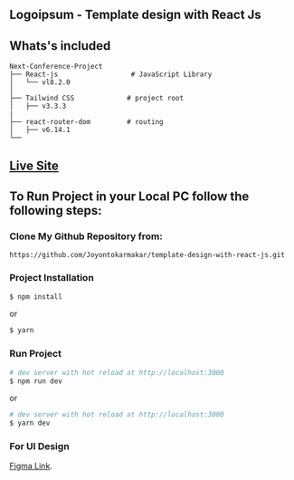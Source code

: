 ## Logoipsum - Template design with React Js

## Whats's included

```
Next-Conference-Project
├── React-js                  # JavaScript Library
│   └── vl8.2.0     
│
├── Tailwind CSS             # project root
│   ├── v3.3.3
|    
├── react-router-dom         # routing
│   ├── v6.14.1             
└── 
```

## [Live Site](https://logoipsum-template.netlify.app/)

## To Run Project in your Local PC follow the following steps:

### Clone My Github Repository from:
```
https://github.com/Joyontokarmakar/template-design-with-react-js.git
```

### Project Installation

``` bash
$ npm install
```

or

``` bash
$ yarn
```

### Run Project

``` bash
# dev server with hot reload at http://localhost:3000
$ npm run dev 
```

or 

``` bash
# dev server with hot reload at http://localhost:3000
$ yarn dev
```


### For UI Design

[Figma Link](https://www.figma.com/file/UNlBdZU1T7JOEhzhrkg59x/Task1?type=design&node-id=2-3890&t=ScVSR2V42PUTgxcE-0).
